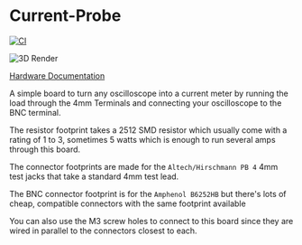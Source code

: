 # Current-Probe

[![CI](https://github.com/Qeteshpony/Current-Probe/actions/workflows/ci.yml/badge.svg?branch=main)](https://github.com/Qeteshpony/Current-Probe/actions/workflows/ci.yml)

![3D Render](https://qeteshpony.github.io/Current-Probe/3D/Current-Probe-3D_top.png)

[Hardware Documentation](https://qeteshpony.github.io/Current-Probe)

A simple board to turn any oscilloscope into a current meter by running the load through the 4mm Terminals and connecting your oscilloscope to the BNC terminal. 

The resistor footprint takes a 2512 SMD resistor which usually come with a rating of 1 to 3, sometimes 5 watts which is enough to run several amps through this board. 

The connector footprints are made for the `Altech/Hirschmann PB 4` 4mm test jacks that take a standard 4mm test lead. 

The BNC connector footprint is for the `Amphenol B6252HB` but there's lots of cheap, compatible connectors with the same footprint available

You can also use the M3 screw holes to connect to this board since they are wired in parallel to the connectors closest to each. 